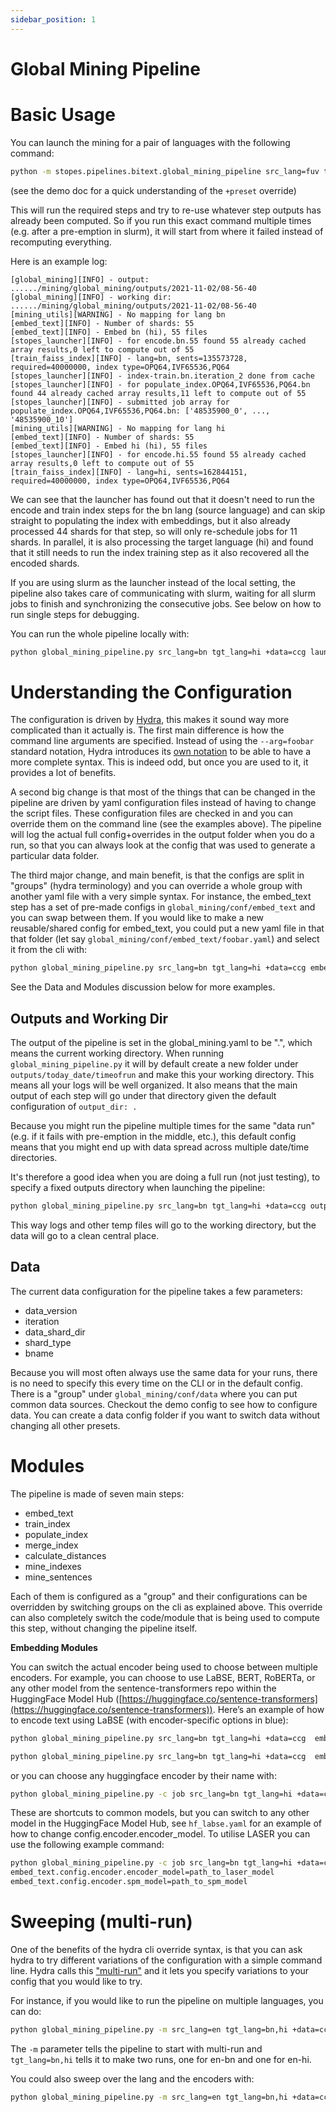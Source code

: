 ```yaml
---
sidebar_position: 1
---
```


# Global Mining Pipeline

# Basic Usage

You can launch the mining for a pair of languages with the following command:


```bash
python -m stopes.pipelines.bitext.global_mining_pipeline src_lang=fuv tgt_lang=zul demo_dir=.../stopes-repo/demo +preset=demo output_dir=. embed_text=laser2
```
(see the demo doc for a quick understanding of the `+preset` override)


This will run the required steps and try to re-use whatever step outputs has already been computed. So if you run this exact command multiple times (e.g. after a pre-emption in slurm), it will start from where it failed instead of recomputing everything.

Here is an example log:


```
[global_mining][INFO] - output: ....../mining/global_mining/outputs/2021-11-02/08-56-40
[global_mining][INFO] - working dir: ....../mining/global_mining/outputs/2021-11-02/08-56-40
[mining_utils][WARNING] - No mapping for lang bn
[embed_text][INFO] - Number of shards: 55
[embed_text][INFO] - Embed bn (hi), 55 files
[stopes_launcher][INFO] - for encode.bn.55 found 55 already cached array results,0 left to compute out of 55
[train_faiss_index][INFO] - lang=bn, sents=135573728, required=40000000, index type=OPQ64,IVF65536,PQ64
[stopes_launcher][INFO] - index-train.bn.iteration_2 done from cache
[stopes_launcher][INFO] - for populate_index.OPQ64,IVF65536,PQ64.bn found 44 already cached array results,11 left to compute out of 55
[stopes_launcher][INFO] - submitted job array for populate_index.OPQ64,IVF65536,PQ64.bn: ['48535900_0', ..., '48535900_10']
[mining_utils][WARNING] - No mapping for lang hi
[embed_text][INFO] - Number of shards: 55
[embed_text][INFO] - Embed hi (hi), 55 files
[stopes_launcher][INFO] - for encode.hi.55 found 55 already cached array results,0 left to compute out of 55
[train_faiss_index][INFO] - lang=hi, sents=162844151, required=40000000, index type=OPQ64,IVF65536,PQ64
```


We can see that the launcher has found out that it doesn't need to run the encode and train index steps for the bn lang (source language) and can skip straight to populating the index with embeddings, but it also already processed 44 shards for that step, so will only re-schedule jobs for 11 shards. In parallel, it is also processing the target language (hi) and found that it still needs to run the index training step as it also recovered all the encoded shards.

If you are using slurm as the launcher instead of the local setting, the pipeline also takes care of communicating with slurm, waiting for all slurm jobs to finish and synchronizing the consecutive jobs. See below on how to run single steps for debugging.

You can run the whole pipeline locally with:


```bash
python global_mining_pipeline.py src_lang=bn tgt_lang=hi +data=ccg launcher.cluster=local
```



# Understanding the Configuration

The configuration is driven by [Hydra](https://hydra.cc/), this makes it sound way more complicated than it actually is. The first main difference is how the command line arguments are specified. Instead of using the `--arg=foobar` standard notation, Hydra introduces its [own notation](https://hydra.cc/docs/1.0/advanced/override_grammar/basic/#basic-override-syntax) to be able to have a  more complete syntax. This is indeed odd, but once you are used to it, it provides a lot of benefits.

A second big change is that most of the things that can be changed in the pipeline are driven by yaml configuration files instead of having to change the script files. These configuration files are checked in and you can override them on the command line (see the examples above). The pipeline will log the actual full config+overrides in the output folder when you do a run, so that you can always look at the config that was used to generate a particular data folder.

The third major change, and main benefit, is that the configs are split in "groups" (hydra terminology) and you can override a whole group with another yaml file with a very simple syntax. For instance, the embed_text step has a set of pre-made configs in `global_mining/conf/embed_text` and you can swap between them. If you would like to make a new reusable/shared config for embed_text, you could put a new yaml file in that that folder (let say `global_mining/conf/embed_text/foobar.yaml`) and select it from the cli with:


```bash
python global_mining_pipeline.py src_lang=bn tgt_lang=hi +data=ccg embed_text=foobar
```


See the Data and Modules discussion below for more examples.


## Outputs and Working Dir

The output of the pipeline is set in the global_mining.yaml to be ".", which means the current working directory. When running `global_mining_pipeline.py` it will by default create a new folder under `outputs/today_date/timeofrun` and make this your working directory. This means all your logs will be well organized. It also means that the main output of each step will go under that directory given the default configuration of `output_dir: .`

Because you might run the pipeline multiple times for the same "data run" (e.g. if it fails with pre-emption in the middle, etc.), this default config means that you might end up with data spread across multiple date/time directories.

It's therefore a good idea when you are doing a full run (not just testing), to specify a fixed outputs directory when launching the pipeline:


```bash
python global_mining_pipeline.py src_lang=bn tgt_lang=hi +data=ccg output_dir=/myfinal/data/outputs
```


This way logs and other temp files will go to the working directory, but the data will go to a clean central place.


## Data

The current data configuration for the pipeline takes a few parameters:



* data_version
* iteration
* data_shard_dir
* shard_type
* bname

Because you will most often always use the same data for your runs, there is no need to specify this every time on the CLI or in the default config. There is a "group" under `global_mining/conf/data` where you can put common data sources. Checkout the demo config to see how to configure data. You can create a data config folder if you want to switch data without changing all other presets.


# Modules

The pipeline is made of seven main steps:

* embed_text
* train_index
* populate_index
* merge_index
* calculate_distances
* mine_indexes
* mine_sentences

Each of them is configured as a "group" and their configurations can be overridden by switching groups on the cli as explained above. This override can also completely switch the code/module that is being used to compute this step, without changing the pipeline itself.


**Embedding Modules**

You can switch the actual encoder being used to choose between multiple encoders. For example, you can choose to use LaBSE, BERT, RoBERTa, or any other model from the sentence-transformers repo within the HuggingFace Model Hub ([https://huggingface.co/sentence-transformers](https://huggingface.co/sentence-transformers)). Here’s an example of how to encode text using LaBSE (with encoder-specific options in blue):


```bash
python global_mining_pipeline.py src_lang=bn tgt_lang=hi +data=ccg  embed_text=hf_roberta_large
```

```bash
python global_mining_pipeline.py src_lang=bn tgt_lang=hi +data=ccg  embed_text=hf_labse
```

or you can choose any huggingface encoder by their name with:
```bash
python global_mining_pipeline.py -c job src_lang=bn tgt_lang=hi +data=ccg  embed_text=huggingface embed_text.encoder_model=sentence-transformers/LaBSE
```

These are shortcuts to common models, but you can switch to any other model in the HuggingFace Model Hub, see `hf_labse.yaml` for an example of how to change config.encoder.encoder_model. To utilise LASER you can use the following example command:

```bash
python global_mining_pipeline.py -c job src_lang=bn tgt_lang=hi +data=ccg embed_text=laser2
embed_text.config.encoder.encoder_model=path_to_laser_model
embed_text.config.encoder.spm_model=path_to_spm_model
```



# Sweeping (multi-run)

One of the benefits of the hydra cli override syntax, is that you can ask hydra to try different variations of the configuration with a simple command line. Hydra calls this ["multi-run"](https://hydra.cc/docs/1.0/tutorials/basic/running_your_app/multi-run/) and it lets you specify variations to your config that you would like to try.

For instance, if you would like to run the pipeline on multiple languages, you can do:


```bash
python global_mining_pipeline.py -m src_lang=en tgt_lang=bn,hi +data=ccg
```


The `-m` parameter tells the pipeline to start with multi-run and `tgt_lang=bn,hi` tells it to make two runs, one for en-bn and one for en-hi.

 You could also sweep over the lang and the encoders with:

```bash
python global_mining_pipeline.py -m src_lang=en tgt_lang=bn,hi +data=ccg embed_text=hf_roberta_large,hf_labse
```
